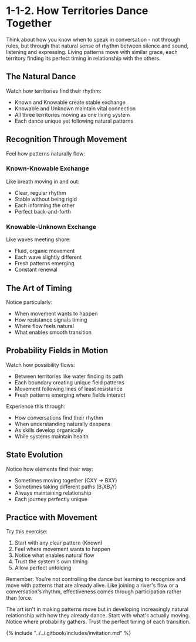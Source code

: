 # 1-1-2. How Territories Dance Together

Think about how you know when to speak in conversation - not through rules, but through that natural sense of rhythm between silence and sound, listening and expressing. Living patterns move with similar grace, each territory finding its perfect timing in relationship with the others.

## The Natural Dance

Watch how territories find their rhythm:

* Known and Knowable create stable exchange
* Knowable and Unknown maintain vital connection
* All three territories moving as one living system
* Each dance unique yet following natural patterns

## Recognition Through Movement

Feel how patterns naturally flow:

### Known-Knowable Exchange

Like breath moving in and out:

* Clear, regular rhythm
* Stable without being rigid
* Each informing the other
* Perfect back-and-forth

### Knowable-Unknown Exchange

Like waves meeting shore:

* Fluid, organic movement
* Each wave slightly different
* Fresh patterns emerging
* Constant renewal

## The Art of Timing

Notice particularly:

* When movement wants to happen
* How resistance signals timing
* Where flow feels natural
* What enables smooth transition

## Probability Fields in Motion

Watch how possibility flows:

* Between territories like water finding its path
* Each boundary creating unique field patterns
* Movement following lines of least resistance
* Fresh patterns emerging where fields interact

Experience this through:

* How conversations find their rhythm
* When understanding naturally deepens
* As skills develop organically
* While systems maintain health

## State Evolution

Notice how elements find their way:

* Sometimes moving together (CXY → BXY)
* Sometimes taking different paths (B₁XB₂Y)
* Always maintaining relationship
* Each journey perfectly unique

## Practice with Movement

Try this exercise:

1. Start with any clear pattern (Known)
2. Feel where movement wants to happen
3. Notice what enables natural flow
4. Trust the system's own timing
5. Allow perfect unfolding

Remember: You're not controlling the dance but learning to recognize and move with patterns that are already alive. Like joining a river's flow or a conversation's rhythm, effectiveness comes through participation rather than force.

The art isn't in making patterns move but in developing increasingly natural relationship with how they already dance. Start with what's actually moving. Notice where probability gathers. Trust the perfect timing of each transition.

{% include "../../.gitbook/includes/invitation.md" %}

